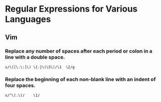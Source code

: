 Regular Expressions for Various Languages
=========================================

Vim
---
### Replace any number of spaces after each period or colon in a line with a double space.
```
s/\([\.\:]\) \{-}\(\S\)/\1  \2/g
```

### Replace the beginning of each non-blank line with an indent of four spaces.
```
s/^\(.\)/    \1/
```
